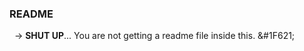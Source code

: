 
<h3> README</h3>

&nbsp; -> <b>SHUT UP</b>... You are not getting a readme file inside this. &#1F621;
